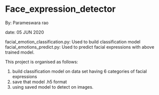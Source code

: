 # Face_expression_detector
By: Parameswara rao

date: 05 JUN 2020

facial_emotion_classification.py: Used to build classification model
facial_emotions_predict.py: Used to predict facial expressions with above trained model.

This project is organised as follows:
1. build classification model on data set having 6 categories of facial expressions
2. save that model .h5 format
3. using saved model to detect on images.
